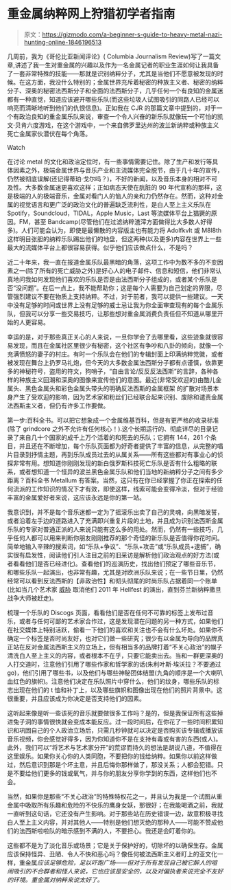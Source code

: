 # 重金属纳粹网上狩猎初学者指南

> 原文：<https://gizmodo.com/a-beginner-s-guide-to-heavy-metal-nazi-hunting-online-1846196513>

几周前，我为《哥伦比亚新闻评论》( Columbia Journalism Review)写了一篇文章,讲述了我一生对重金属的兴趣以及作为一名金属记者的职业生涯如何让我具备了一套非常特殊的技能——那就是识别纳粹分子，尤其是当他们不愿意被发现的时候。在这方面，我没什么特别的；金属世界充斥着秘密的种族主义者、秘密的纳粹分子、深奥的秘密法西斯分子和全面的法西斯分子，几乎任何一个有良知的金属迷都有一种直觉，知道应该避开哪些乐队(而这些垃圾人试图吸引的同路人已经可以响亮而清晰地听到他们的仇恨信息)。正如我在 CJR 的那篇文章中提到的，对于一个有政治良知的重金属乐队来说，审查一个令人兴奋的新乐队就像玩一个可怕的凯文·贝肯六度游戏，在这个游戏中，一个来自佛罗里达州的波兰新纳粹或种族主义死亡金属家伙潜伏在每个角落。

Watch

在讨论 metal 的文化和政治定位时，有一些事情需要记住。除了生产和发行等具体因素之外，极端金属世界与音乐产业和主流媒体完全脱节，由于几十年的宣传，仍然被彻底误解(还记得蒂珀·戈尔吗？)，不好的新闻，以及音乐本身的相对不可及性。大多数金属迷更喜欢这样；正如病态天使在肮脏的 90 年代宣称的那样，这是极端的人的极端音乐，金属对看门人的恼人的亲和力仍然存在。然而，这种对金属的视觉语言和更广泛的政治文化的普遍缺乏流利性，是白人至上主义乐队在 Spotify，Soundcloud，TIDAL，Apple Music，Last 等流媒体平台上猖獗的原因。FM，甚至 Bandcamp(尽管他们在过滤纳粹渣滓方面做得比大多数人好得多)。人们可能会认为，即使是最懒散的内容版主也有能力将 Adolfkvlt 或 M8l8th 这样明目张胆的纳粹乐队踢出他们的地盘，但这两种(以及更多)内容在世界上一些最大的流媒体平台上都很容易获得。似乎他们应该做点什么，不是吗？

近二十年来，我一直在报道金属乐队最黑暗的角落，这项工作中为数不多的不变因素之一(除了所有的死亡威胁之外)是好心人的电子邮件、信息和短信，他们非常认真地问我如何发现他们喜欢的乐队是否是由法西斯分子组成的，或者某个乐队是否“没问题”。在后一点上，我不能帮助你；这是每个人需要为自己划定的界限，尽管强烈建议不要在物质上支持纳粹。不过，对于前者，我可以提供一些建议。一天中没有足够的时间或世界上没有足够的威士忌让我为你全面审查现有的每个金属乐队，但我可以分享一些交易技巧，让那些想对重金属消费负责任但不知道从哪里开始的人更容易。

幸运的是，对于那些真正关心的人来说，一旦你学会了去哪里看，这些迹象就很容易发现，而且在金属社区里很少有秘密，这个社区有争吵和八卦的倾向，就像一个充满愤怒的妻子的村庄。有时一个乐队会在他们的专辑封面上印满纳粹党徽，或者被发现在舞台上扔罗马礼炮，但今天的大多数金属法西斯分子都有点谨慎，依靠更多的神秘符号，盗用的符文，狗哨子，“自由言论/反反反法西斯”的言辞，各种各样的种族主义回潮和深奥的图像来宣传他们的意图。最近(非常受欢迎的)由酷儿金属头、黑色金属头和彩色金属头带头的明确反法西斯的金属框架 的扩散对场景本身产生了受欢迎的影响，因为艺术家和粉丝们已经联合起来识别、废除和谴责金属法西斯主义者，但仍有许多工作要做。

第一步:百科全书。可以把它想象成一个金属维基百科，但是有更严格的收录标准(除了 grindcore 之外不允许有任何核心！).这个长期运行的、彻底详尽的目录记录了来自几十个国家的成千上万个活着的和死去的乐队；它拥有 144，261 个条目，并且还在不断增加，每个乐队页面都为好奇者提供了丰富的信息，从完整的唱片目录到抒情主题，再到乐队成员过去的从属关系——所有这些都对有事业心的侦探非常有用。想知道你刚刚发现的新白俄罗斯科技死亡乐队是否有什么粗略的联系，或者想知道一个怪异的波兰黑色金属乐队和他们当地的新纳粹分子之间有多少距离？百科全书 Metallum 有答案。当然，这只有在你已经掌握了你正在探索的任何流派的工作知识的情况下才有效，即使这样，线索可能会变得冷淡，但对于经验丰富的金属爱好者来说，这应该永远是你的第一站。

我意识到，并不是每个音乐迷都一定为了摇滚乐出卖了自己的灵魂，向黑暗发誓，或者沿着左手边的道路进入了充满即兴重复片段的土地，并且成为识别法西斯金属乐队的专家对普通正派的人来说只能有这么多的用处。然而，仍然有一些技巧，几乎任何人都可以用来判断你朋友刚刚推荐的那个奇怪的新乐队是否值得你花时间。简单地输入辛辣的搜索词，如“乐队+争议”、“乐队+攻击”或“乐队成员+逮捕”，确实很有启发性，阅读他们引人注目之前的旧采访是解析他们政治观点的好方法(或者看看他们是否已经进化)。查看他们的巡演历史，找出他们预定了哪些音乐节，和哪些乐队一起演出，也非常有趣，尤其是对欧洲乐队来说；在一些节日里，仍然经常可以看到反法西斯的【非政治性】和彻头彻尾的时尚乐队占据着同一个账单(比如当几个艺术家 [威胁](http://www.radiometal.com/article/hellfest-organizer-explains-satanic-warmasters-cancelation,18312) 取消他们 2011 年 Hellfest 的演出，直到芬兰新纳粹撒旦战争大师被赶走)。

梳理一个乐队的 Discogs 页面，看看他们是否在任何不可靠的标签上发布过音乐，或者与任何可鄙的艺术家合作过，这是发现潜在问题的另一种方式，如果他们在社交媒体上特别活跃，偷看一下他们的喜欢和关注也不会有什么坏处。如果你不确定一个标签是否时尚友好，也对它们做一些研究；很少有以金属为导向的品牌真正站在反对金属法西斯主义的立场上，但有相当多的品牌打着“不关心政治”的幌子清洗白人至上主义的内容，或者根本不在乎，只要它能卖出去。当和一群更深奥的人打交道时，注意他们引用了哪些作家和哲学家的话(朱利叶斯·埃沃拉？不要通过 go)，他们引用了哪些书，以及他们与哪些神秘团体结盟(九角的顺序是一个大喇叭血红色的旗帜)。注意他们决定在乐队照片中穿什么，他们的纹身，哪些乐队的标志出现在他们的 t 恤和补丁上，以及哪些旗帜和图像出现在他们的照片背景中。这很重要，并且应该成为你决定是否支持他们的因素。

这听起来像是听一些该死的音乐就要做很多工作吗？是的，但是我保证所有这些掉进兔子洞的事情很快就会变成本能反应。过一段时间后，在你花了一些时间积累知识和巩固自己的个人政治立场后，只需几秒钟就可以决定是否购买该专辑或播放该音乐视频，你会感觉好得多，因为你知道你不是在支持有毒或有害的东西(或人)。此外，我们可以“将艺术与艺术家分开”的荒谬而持久的想法是胡说八道，不值得在这里娱乐。如果你关心你的人类同胞，不要把你的钱给纳粹。如果你以前这样做过，然后意识到那是个坏主意，并且后悔你那样做了，那没关系；人都会犯错。只是不要给他们更多的钱或氧气，并与你的朋友分享你学到的东西，这样他们也不会。

当然，如果你是那些“不关心政治”的特殊特权花之一，并且认为我是一个试图从重金属中吸取所有乐趣和危险的不快乐的鹰身女妖，那很好；在我能喝酒之前，我就一直听到这句话，它还没有产生影响。对于那些站在历史错误一边，故意积极寻找白人至上主义内容，并对其他人——特别是他们想灭绝的那种人——可能不赞成他们的法西斯啦啦队的暗示感到不满的人，不要担心。我还是会盯着你的。

这些都不是为了淡化音乐或场景；它是关于保护好的，切除坏的以确保生存。金属应该保持怪异、丑陋、令人不快和恶心吗？像任何被法西斯主义者盯上的亚文化一样，重金属*应该足够危险，足以吓跑广场——但对于所有发现自己被它醉人的喧闹吸引的不合群者和怪人来说，它也应该是安全的，以及对偏执者来说完全不友好的环境。重金属对纳粹来说太好了。*
